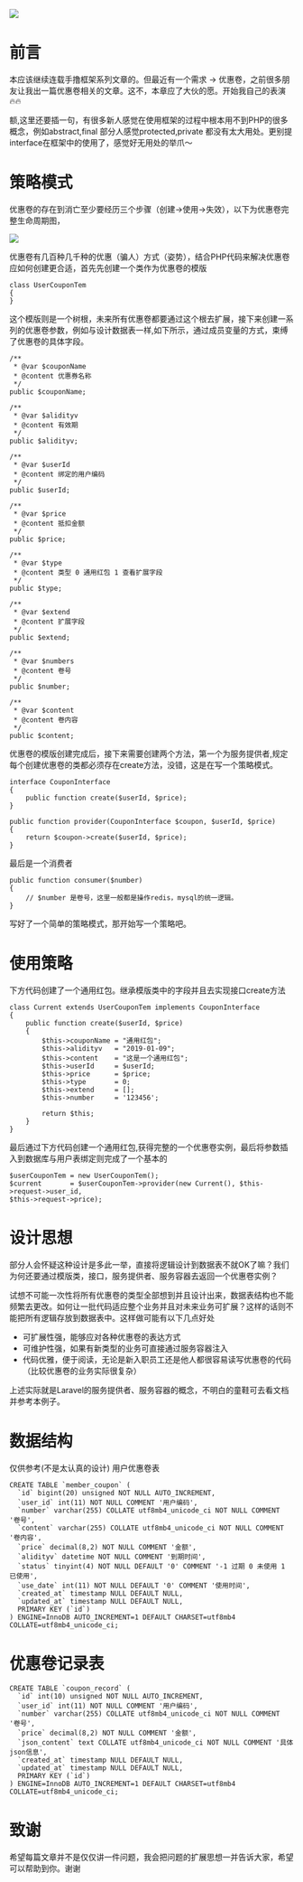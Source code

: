 ![](https://resources.blog.fastrun.cn/wp-content/uploads/2018/12/625836230-5c1c5be492afc_articlex.png)

# 前言
本应该继续连载手撸框架系列文章的。但最近有一个需求 -> 优惠卷，之前很多朋友让我出一篇优惠卷相关的文章。这不，本章应了大伙的愿。开始我自己的表演 🔥🔥

额,这里还要插一句，有很多新人感觉在使用框架的过程中根本用不到PHP的很多概念，例如abstract,final 部分人感觉protected,private 都没有太大用处。更别提interface在框架中的使用了，感觉好无用处的举爪～

# 策略模式
优惠卷的存在到消亡至少要经历三个步骤（创建->使用->失效），以下为优惠卷完整生命周期图，


![](https://resources.blog.fastrun.cn/wp-content/uploads/2018/12/1364859415-5c1c545a1ec8c_articlex.png)


优惠卷有几百种几千种的优惠（骗人）方式（姿势），结合PHP代码来解决优惠卷应如何创建更合适，首先先创建一个类作为优惠卷的模版

```
class UserCouponTem
{
}
```
这个模版则是一个树根，未来所有优惠卷都要通过这个根去扩展，接下来创建一系列的优惠卷参数，例如与设计数据表一样,如下所示，通过成员变量的方式，束缚了优惠卷的具体字段。
```
/**
 * @var $couponName
 * @content 优惠券名称
 */
public $couponName;

/**
 * @var $alidityv
 * @content 有效期
 */
public $alidityv;

/**
 * @var $userId
 * @content 绑定的用户编码
 */
public $userId;

/**
 * @var $price
 * @content 抵扣金额
 */
public $price;

/**
 * @var $type
 * @content 类型 0 通用红包 1 查看扩展字段
 */
public $type;

/**
 * @var $extend
 * @content 扩展字段
 */
public $extend;

/**
 * @var $numbers
 * @content 卷号
 */
public $number;

/**
 * @var $content
 * @content 卷内容
 */
public $content;
```
优惠卷的模版创建完成后，接下来需要创建两个方法，第一个为服务提供者,规定每个创建优惠卷的类都必须存在create方法，没错，这是在写一个策略模式。
```
interface CouponInterface
{
    public function create($userId, $price);
}

public function provider(CouponInterface $coupon, $userId, $price)
{
    return $coupon->create($userId, $price);
}
```
最后是一个消费者
```
public function consumer($number)
{
    // $number 是卷号，这里一般都是操作redis，mysql的统一逻辑。
}
```
写好了一个简单的策略模式，那开始写一个策略吧。

# 使用策略
下方代码创建了一个通用红包。继承模版类中的字段并且去实现接口create方法

```
class Current extends UserCouponTem implements CouponInterface
{
    public function create($userId, $price)
    {
        $this->couponName = "通用红包";
        $this->alidityv   = "2019-01-09";
        $this->content    = "这是一个通用红包";
        $this->userId     = $userId;
        $this->price      = $price;
        $this->type       = 0;
        $this->extend     = [];
        $this->number     = '123456';
        
        return $this;
    }
}
```

最后通过下方代码创建一个通用红包,获得完整的一个优惠卷实例，最后将参数插入到数据库与用户表绑定则完成了一个基本的

```
$userCouponTem = new UserCouponTem();
$current       = $userCouponTem->provider(new Current(), $this->request->user_id,
$this->request->price);
```

# 设计思想
部分人会怀疑这种设计是多此一举，直接将逻辑设计到数据表不就OK了嘛？我们为何还要通过模版类，接口，服务提供者、服务容器去返回一个优惠卷实例？

试想不可能一次性将所有优惠卷的类型全部想到并且设计出来，数据表结构也不能频繁去更改。如何让一批代码适应整个业务并且对未来业务可扩展？这样的话则不能把所有逻辑存放到数据表中。这样做可能有以下几点好处

- 可扩展性强，能够应对各种优惠卷的表达方式
- 可维护性强，如果有新类型的业务可直接通过服务容器注入
- 代码优雅，便于阅读，无论是新入职员工还是他人都很容易读写优惠卷的代码（比较优惠卷的业务实际很复杂）

上述实际就是Laravel的服务提供者、服务容器的概念，不明白的童鞋可去看文档并参考本例子。

# 数据结构
仅供参考(不是太认真的设计)
用户优惠卷表
```
CREATE TABLE `member_coupon` (
  `id` bigint(20) unsigned NOT NULL AUTO_INCREMENT,
  `user_id` int(11) NOT NULL COMMENT '用户编码',
  `number` varchar(255) COLLATE utf8mb4_unicode_ci NOT NULL COMMENT '卷号',
  `content` varchar(255) COLLATE utf8mb4_unicode_ci NOT NULL COMMENT '卷内容',
  `price` decimal(8,2) NOT NULL COMMENT '金额',
  `alidityv` datetime NOT NULL COMMENT '到期时间',
  `status` tinyint(4) NOT NULL DEFAULT '0' COMMENT '-1 过期 0 未使用 1 已使用',
  `use_date` int(11) NOT NULL DEFAULT '0' COMMENT '使用时间',
  `created_at` timestamp NULL DEFAULT NULL,
  `updated_at` timestamp NULL DEFAULT NULL,
  PRIMARY KEY (`id`)
) ENGINE=InnoDB AUTO_INCREMENT=1 DEFAULT CHARSET=utf8mb4 COLLATE=utf8mb4_unicode_ci;
```
# 优惠卷记录表
```
CREATE TABLE `coupon_record` (
  `id` int(10) unsigned NOT NULL AUTO_INCREMENT,
  `user_id` int(11) NOT NULL COMMENT '用户编码',
  `number` varchar(255) COLLATE utf8mb4_unicode_ci NOT NULL COMMENT '卷号',
  `price` decimal(8,2) NOT NULL COMMENT '金额',
  `json_content` text COLLATE utf8mb4_unicode_ci NOT NULL COMMENT '具体json信息',
  `created_at` timestamp NULL DEFAULT NULL,
  `updated_at` timestamp NULL DEFAULT NULL,
  PRIMARY KEY (`id`)
) ENGINE=InnoDB AUTO_INCREMENT=1 DEFAULT CHARSET=utf8mb4 COLLATE=utf8mb4_unicode_ci;
```

# 致谢
希望每篇文章并不是仅仅讲一件问题，我会把问题的扩展思想一并告诉大家，希望可以帮助到你。谢谢